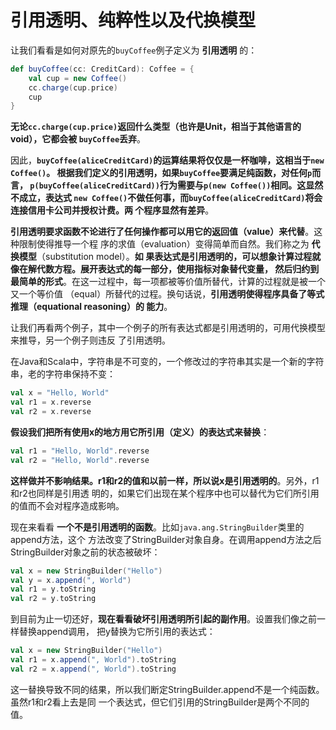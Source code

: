 引用透明、纯粹性以及代换模型
================================================================================
让我们看看是如何对原先的`buyCoffee`例子定义为 **引用透明** 的：
```scala
def buyCoffee(cc: CreditCard): Coffee = {
    val cup = new Coffee()
    cc.charge(cup.price)
    cup
}
```
**无论`cc.charge(cup.price)`返回什么类型（也许是Unit，相当于其他语言的void），它都会被
`buyCoffee`丢弃**。

因此，**`buyCoffee(aliceCreditCard)`的运算结果将仅仅是一杯咖啡，这相当于`new Coffee()`。
根据我们定义的引用透明，如果`buyCoffee`要满足纯函数，对任何`p`而言，
`p(buyCoffee(aliceCreditCard))`行为需要与`p(new Coffee())`相同。这显然不成立，表达式
`new Coffee()`不做任何事，而`buyCoffee(aliceCreditCard)`将会连接信用卡公司并授权计费。两
个程序显然有差异**。

**引用透明要求函数不论进行了任何操作都可以用它的返回值（value）来代替**。这种限制使得推导一个程
序的求值（evaluation）变得简单而自然。我们称之为 **代换模型**（substitution model）。**如
果表达式是引用透明的，可以想象计算过程就像在解代数方程。展开表达式的每一部分，使用指标对象替代变量，
然后归约到最简单的形式**。在这一过程中，每一项都被等价值所替代，计算的过程就是被一个又一个等价值
（equal）所替代的过程。换句话说，**引用透明使得程序具备了等式推理（equational reasoning）的
能力**。 

让我们再看两个例子，其中一个例子的所有表达式都是引用透明的，可用代换模型来推导，另一个例子则违反
了引用透明。

在Java和Scala中，字符串是不可变的，一个修改过的字符串其实是一个新的字符串，老的字符串保持不变：
```scala
val x = "Hello, World"
val r1 = x.reverse
val r2 = x.reverse
```
**假设我们把所有使用x的地方用它所引用（定义）的表达式来替换**：
```scala
val r1 = "Hello, World".reverse
val r2 = "Hello, World".reverse
```
**这样做并不影响结果。r1和r2的值和以前一样，所以说x是引用透明的**。另外，r1和r2也同样是引用透
明的，如果它们出现在某个程序中也可以替代为它们所引用的值而不会对程序造成影响。

现在来看看 **一个不是引用透明的函数**。比如`java.ang.StringBuilder`类里的append方法，这个
方法改变了StringBuilder对象自身。在调用append方法之后StringBuilder对象之前的状态被破坏：
```scala
val x = new StringBuilder("Hello")
val y = x.append(", World")
val r1 = y.toString
val r2 = y.toString
```
到目前为止一切还好，**现在看看破坏引用透明所引起的副作用**。设置我们像之前一样替换append调用，
把y替换为它所引用的表达式：
```scala
val x = new StringBuilder("Hello")
val r1 = x.append(", World").toString
val r2 = x.append(", World").toString
```
这一替换导致不同的结果，所以我们断定StringBuilder.append不是一个纯函数。虽然r1和r2看上去是同
一个表达式，但它们引用的StringBuilder是两个不同的值。









